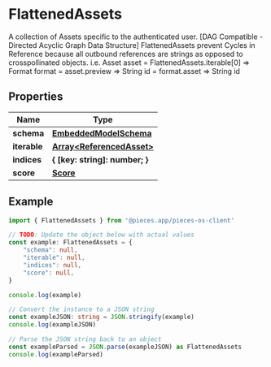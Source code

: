 
# FlattenedAssets

A collection of Assets specific to the authenticated user. [DAG Compatible - Directed Acyclic Graph Data Structure]  FlattenedAssets prevent Cycles in Reference because all outbound references are strings as opposed to crosspollinated objects.  i.e. Asset asset = FlattenedAssets.iterable[0] => Format format = asset.preview => String id = format.asset => String id

## Properties

Name | Type
------------ | -------------
**schema** | [**EmbeddedModelSchema**](EmbeddedModelSchema)
**iterable** | [**Array&lt;ReferencedAsset&gt;**](ReferencedAsset)
**indices** | **\{ [key: string]: number; \}**
**score** | [**Score**](Score)

## Example

```typescript
import { FlattenedAssets } from '@pieces.app/pieces-os-client'

// TODO: Update the object below with actual values
const example: FlattenedAssets = {
    "schema": null,
    "iterable": null,
    "indices": null,
    "score": null,
}

console.log(example)

// Convert the instance to a JSON string
const exampleJSON: string = JSON.stringify(example)
console.log(exampleJSON)

// Parse the JSON string back to an object
const exampleParsed = JSON.parse(exampleJSON) as FlattenedAssets
console.log(exampleParsed)
```


